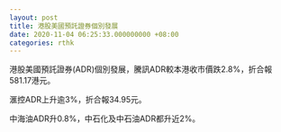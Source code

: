 ```yaml
---
layout: post
title: 港股美國預託證券個別發展
date: 2020-11-04 06:25:33.000000000 +08:00
categories: rthk
---
```


港股美國預託證券(ADR)個別發展，騰訊ADR較本港收市價跌2.8%，折合報581.17港元。

滙控ADR上升逾3%，折合報34.95元。

中海油ADR升0.8%，中石化及中石油ADR都升近2%。
